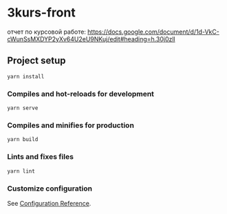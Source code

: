 # 3kurs-front

отчет по курсовой работе: https://docs.google.com/document/d/1d-VkC-cWunSsMXDYP2yXv64U2eU9NKuj/edit#heading=h.30j0zll

## Project setup
```
yarn install
```

### Compiles and hot-reloads for development
```
yarn serve
```

### Compiles and minifies for production
```
yarn build
```

### Lints and fixes files
```
yarn lint
```

### Customize configuration
See [Configuration Reference](https://cli.vuejs.org/config/).
